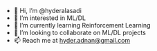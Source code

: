 - 👋 Hi, I’m @hyderalasadi
- 👀 I’m interested in ML/DL
- 🌱 I’m currently learning Reinforcement Learning
- 💞️ I’m looking to collaborate on ML/DL projects
- 📫 Reach me at hyder.adnan@gmail.com

<!---
hyderalasadi/hyderalasadi is a ✨ special ✨ repository because its `README.md` (this file) appears on your GitHub profile.
You can click the Preview link to take a look at your changes.
--->
